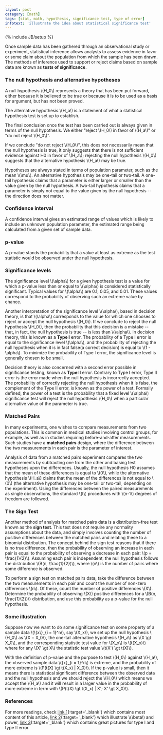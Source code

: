 ```yaml
---
layout: post
category: [math]
tags: [stat, math, hypothesis, significance test, type of error]
infotext: 'illustrate the idea about statistical significance test'
---
```

{% include JB/setup %}

<script type="text/javascript" src="http://cdn.mathjax.org/mathjax/latest/MathJax.js?config=TeX-AMS-MML_HTMLorMML"></script>

Once sample data has been gathered through an observational study or 
experiment, statistical inference allows analysts to assess evidence in 
favor or some claim about the population from which the sample has been 
drawn. The methods of inference used to support or reject claims based on 
sample data are known as __tests of significance__.

### The null hypothesis and alternative hypotheses

A null hypothesis \\(H_0\\) represents a theory that has been put forward, 
either because it is believed to be true or because it is to be used as a 
basis for argument, but has not been proved.

The alternative hypothesis \\(H_a\\) is a statement of what a statistical 
hypothesis test is set up to establish.

The final conclusion once the test has been carried out is always given in 
terms of the null hypothesis. We either "reject \\(H_0\\) in favor of 
\\(H_a\\)" or "do not reject \\(H_0\\)".

If we conclude "do not reject \\(H_0\\)", this does not necessarily mean 
that the null hypothesis is true, it only suggests that there is not 
sufficient evidence against H0 in favor of \\(H_a\\); rejecting the null 
hypothesis \\(H_0\\) suggests that the alternative hypothesis \\(H_a\\) may 
be true.

Hypotheses are always stated in terms of population parameter, such as 
the mean \\(\mu\\). An alternative hypothesis may be one-tail or two-tail. 
A one-tail hypothesis claims that a parameter is either larger or smaller 
than the value given by the null hypothesis. A two-tail hypothesis claims 
that a parameter is simply not equal to the value given by the null 
hypothesis -- the direction does not matter.

### Confidence interval

A confidence interval gives an estimated range of values which is likely to 
include an unknown population parameter, the estimated range being 
calculated from a given set of sample data.

### p-value

A p-value stands the probability that a value at least as extreme as the 
test statistic would be observed under the null hypothesis.

### Significance levels

The significance level \\(\alpha\\) for a given hypothesis test is a value 
for which a p-value less than or equal to \\(\alpha\\) is considered 
statistically significant. Typical values for \\(\alpha\\) are 0.1, 0.05, 
and 0.01. These values correspond to the probability of observing such an 
extreme value by chance.

Another interpretation of the significance level \\(\alpha\\), based in 
decision theory, is that \\(\alpha\\) corresponds to the value for which 
one chooses to reject or accept the null hypothesis \\(H_0\\). If we 
conclude to reject the null hypothesis \\(H_0\\), then the probability that 
this decision is a mistake -- that, in fact, the null hypothesis is true 
-- is less than \\(\alpha\\). In decision theory, this is known as a 
__Type I__ error. The probability of a Type I error is equal to the 
significance level \\(\alpha\\), and the probability of rejecting the 
null hypothesis when it is in fact false(a correct decision) is equal to 
\\(1 - \alpha\\). To minimize the probability of Type I error, the 
significance level is generally chosen to be small.

Decision theory is also concerned with a second error possible in 
significance testing, known as __Type II__ error. Contrary to Type I error, 
Type II error is the error made when the null hypothesis is incorrectly 
accepted. The probability of correctly rejecting the null hypothesis when 
it is false, the complement of the Type II error, is known as the power of 
a test. Formally defined, the power of a test is the probability that a 
fixed level \\(\alpha\\) significance test will reject the null hypothesis 
\\(H_0\\) when a particular alternative value of the parameter is true.

### Matched Pairs

In many experiments, one wishes to compare measurements from two 
populations. This is common in medical studies involving control groups, 
for example, as well as in studies requiring before-and-after measurements. 
Such studies have a __matched pairs__ design, where the difference between 
the two measurements in each pair is the parameter of interest.

Analysis of data from a matched pairs experiment compares the two 
measurements by subtracting one from the other and basing test hypotheses 
upon the differences. Usually, the null hypothesis H0 assumes that the mean 
of these differences is equal to \\(0\\), while the alternative hypothesis 
\\(H_a\\) claims that the mean of the differences is not equal to \\(0\\)
(the alternative hypothesis may be one-tail or two-tail, depending on the 
experiment). Using the differences between the paired measurements as 
single observations, the standard \\(t\\) procedures with \\(n-1\\) degrees 
of freedom are followed.

### The Sign Test

Another method of analysis for matched pairs data is a distribution-free 
test known as the __sign test__. This test does not require any normality 
assumptions about the data, and simply involves counting the number of 
positive differences between the matched pairs and relating these to a 
binomial distribution. The concept behind the sign test reasons that if 
there is no true difference, then the probability of observing an 
increase in each pair is equal to the probability of observing a decrease 
in each pair: \\(p = \frac{1}{2}\\). Assuming each pair is independent, the null 
hypothesis follows the distribution \\(B(n, \frac{1}{2})\\), where \\(n\\) 
is the number of pairs where some difference is observed.

To perform a sign test on matched pairs data, take the difference between 
the two measurements in each pair and count the number of non-zero 
differences \\(n\\). Of these, count the number of positive differences 
\\(X\\). Determine the probability of observing \\(X\\) positive 
differences for a \\(B(n, \frac{1}{2})\\) distribution, and use this 
probability as a p-value for the null hypothesis.

### Some illustration

Suppose now we want to do some significance test on some property of a 
sample data \\(\\{x\\}_{i = 1}^n\\), say \\(X_x\\), we set up the null 
hypothesis \\(H_0\\) as \\(X = X_0\\), the one-tail alternative 
hypothesis \\(H_a\\) as \\(X \gt X_0\\), and the corresponding statistic 
test value for \\(X_x\\) is \\(t(X_x)\\) where for any \\(X' \gt X\\) the 
statistic test value \\(t(X') \gt t(X)\\).

With the definition of p-value and the purpose to test \\(H_0\\) against 
\\(H_a\\), the observed sample data \\(\{x\}_{i = 1}^n\\) is extreme, and 
the probability of more extreme is \\(P(t(X) \gt t(X_x) | X_0)\\). If the 
p-value is small, then it means there is statistical significant difference 
between the observed data and the null hypothesis and we should reject the 
\\(H_0\\) which means we accept the \\(H_a\\) and it will result in a larger 
value in the probability of more extreme in term with 
\\(P(t(X) \gt t(X_x) | X'; X' \gt X_0)\\).

### References

For more readings, check [link 1](http://www.stat.yale.edu/Courses/1997-98/101/sigtest.htm){:target='_blank'} which contains most content of this article, 
[link 2](http://www.stomponstep1.com/p-value-null-hypothesis-type-1-error-statistical-significance/){:target='_blank'} which illustrate \\(\beta\\) and power, 
[link 3](https://www.ma.utexas.edu/users/mks/statmistakes/errortypes.html){:target='_blank'} which contains great pictures for type I and type II error.